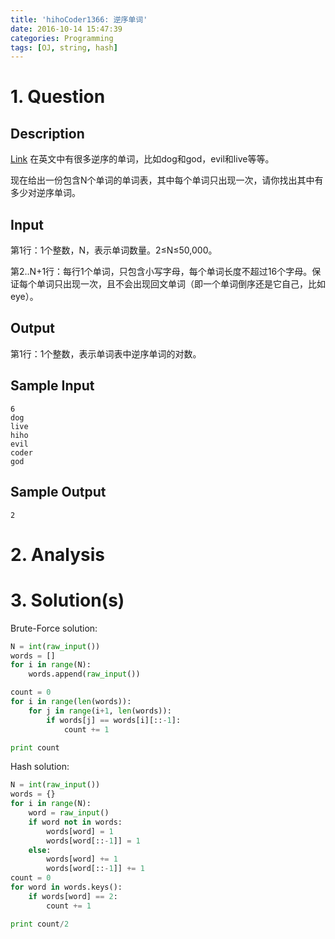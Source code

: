 ```yaml
---
title: 'hihoCoder1366: 逆序单词'
date: 2016-10-14 15:47:39
categories: Programming
tags: [OJ, string, hash]
---
```


# 1. Question
## Description
[Link](http://hihocoder.com/problemset/problem/1366?sid=943293)
在英文中有很多逆序的单词，比如dog和god，evil和live等等。

现在给出一份包含N个单词的单词表，其中每个单词只出现一次，请你找出其中有多少对逆序单词。

## Input
第1行：1个整数，N，表示单词数量。2≤N≤50,000。

第2..N+1行：每行1个单词，只包含小写字母，每个单词长度不超过16个字母。保证每个单词只出现一次，且不会出现回文单词（即一个单词倒序还是它自己，比如eye）。

## Output
第1行：1个整数，表示单词表中逆序单词的对数。

## Sample Input
    6
    dog
    live
    hiho
    evil
    coder
    god
## Sample Output
    2
# 2. Analysis
# 3. Solution(s)
Brute-Force solution:
```python
N = int(raw_input())
words = []
for i in range(N):
    words.append(raw_input())

count = 0
for i in range(len(words)):
    for j in range(i+1, len(words)):
        if words[j] == words[i][::-1]:
            count += 1

print count
```
Hash solution:
```python
N = int(raw_input())
words = {}
for i in range(N):
    word = raw_input()
    if word not in words:
        words[word] = 1
        words[word[::-1]] = 1
    else:
        words[word] += 1
        words[word[::-1]] += 1
count = 0
for word in words.keys():
    if words[word] == 2:
        count += 1

print count/2
```
